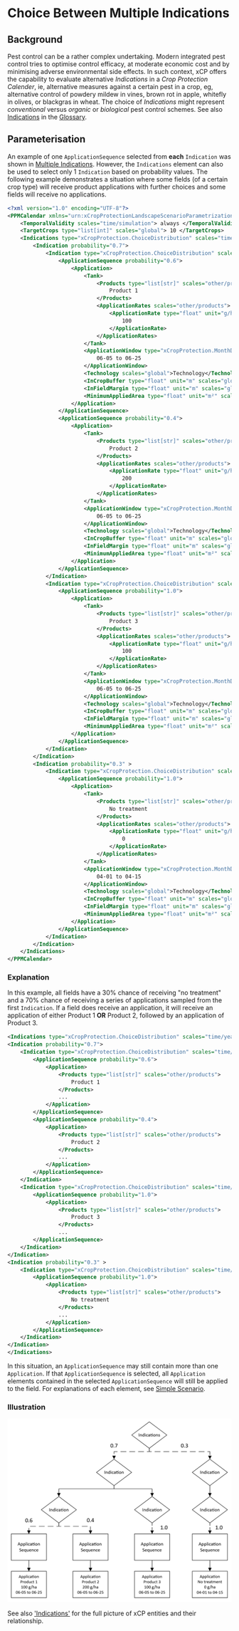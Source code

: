 # Choice Between Multiple Indications

## Background
Pest control can be a rather complex undertaking. Modern integrated pest control tries to optimise control efficacy, at moderate economic cost and by minimising adverse environmental side effects. In such context, xCP offers the capability to evaluate alternative *Indications* in a *Crop Protection Calender*, ie, alternative measures against a certain pest in a crop, eg, alternative control of powdery mildew in vines, brown rot in apple, whitefly in olives, or blackgras in wheat. The choice of *Indications* might  represent *conventional* versus *organic* or *biological* pest control schemes. See also [Indications](../reference/glossary.md#indication) in the [Glossary](../reference/glossary.md).  

## Parameterisation
An example of one `ApplicationSequence` selected from **each** `Indication` was shown in [Multiple Indications](multiple-indications.md). However, the `Indications` element can also be used to select only 1 `Indication` based on probability values. The following example demonstrates a situation where some fields (of a certain crop type) will receive product applications with further choices and some fields will receive no applications.

``` xml
<?xml version="1.0" encoding="UTF-8"?>
<PPMCalendar xmlns="urn:xCropProtectionLandscapeScenarioParametrization">
    <TemporalValidity scales="time/simulation"> always </TemporalValidity>
    <TargetCrops type="list[int]" scales="global"> 10 </TargetCrops>
    <Indications type="xCropProtection.ChoiceDistribution" scales="time/year, space/base_geometry">
        <Indication probability="0.7">
            <Indication type="xCropProtection.ChoiceDistribution" scales="time/year, space/base_geometry">
                <ApplicationSequence probability="0.6">
                    <Application>
                        <Tank>
                            <Products type="list[str]" scales="other/products">
                                Product 1
                            </Products>
                            <ApplicationRates scales="other/products">
                                <ApplicationRate type="float" unit="g/ha" scales="global">
                                    100
                                </ApplicationRate>
                            </ApplicationRates>
                        </Tank>
                        <ApplicationWindow type="xCropProtection.MonthDaySpan" scales="global">
                            06-05 to 06-25
                        </ApplicationWindow>
                        <Technology scales="global">Technology</Technology>
                        <InCropBuffer type="float" unit="m" scales="global">0</InCropBuffer>
                        <InFieldMargin type="float" unit="m" scales="global">0</InFieldMargin>
                        <MinimumAppliedArea type="float" unit="m²" scales="global">0</MinimumAppliedArea>
                    </Application>
                </ApplicationSequence>
                <ApplicationSequence probability="0.4">
                    <Application>
                        <Tank>
                            <Products type="list[str]" scales="other/products">
                                Product 2
                            </Products>
                            <ApplicationRates scales="other/products">
                                <ApplicationRate type="float" unit="g/ha" scales="global">
                                    200
                                </ApplicationRate>
                            </ApplicationRates>
                        </Tank>
                        <ApplicationWindow type="xCropProtection.MonthDaySpan" scales="global">
                            06-05 to 06-25
                        </ApplicationWindow>
                        <Technology scales="global">Technology</Technology>
                        <InCropBuffer type="float" unit="m" scales="global">0</InCropBuffer>
                        <InFieldMargin type="float" unit="m" scales="global">0</InFieldMargin>
                        <MinimumAppliedArea type="float" unit="m²" scales="global">0</MinimumAppliedArea>
                    </Application>
                </ApplicationSequence>
            </Indication>
            <Indication type="xCropProtection.ChoiceDistribution" scales="time/year, space/base_geometry">
                <ApplicationSequence probability="1.0">
                    <Application>
                        <Tank>
                            <Products type="list[str]" scales="other/products">
                                Product 3
                            </Products>
                            <ApplicationRates scales="other/products">
                                <ApplicationRate type="float" unit="g/ha" scales="global">
                                    100
                                </ApplicationRate>
                            </ApplicationRates>
                        </Tank>
                        <ApplicationWindow type="xCropProtection.MonthDaySpan" scales="global">
                            06-05 to 06-25
                        </ApplicationWindow>
                        <Technology scales="global">Technology</Technology>
                        <InCropBuffer type="float" unit="m" scales="global">0</InCropBuffer>
                        <InFieldMargin type="float" unit="m" scales="global">0</InFieldMargin>
                        <MinimumAppliedArea type="float" unit="m²" scales="global">0</MinimumAppliedArea>
                    </Application>
                </ApplicationSequence>
            </Indication>
        </Indication>
        <Indication probability="0.3" >
            <Indication type="xCropProtection.ChoiceDistribution" scales="time/year, space/base_geometry">
                <ApplicationSequence probability="1.0">
                    <Application>
                        <Tank>
                            <Products type="list[str]" scales="other/products">
                                No treatment
                            </Products>
                            <ApplicationRates scales="other/products">
                                <ApplicationRate type="float" unit="g/ha" scales="global">
                                    0
                                </ApplicationRate>
                            </ApplicationRates>
                        </Tank>
                        <ApplicationWindow type="xCropProtection.MonthDaySpan" scales="global">
                            04-01 to 04-15
                        </ApplicationWindow>
                        <Technology scales="global">Technology</Technology>
                        <InCropBuffer type="float" unit="m" scales="global">0</InCropBuffer>
                        <InFieldMargin type="float" unit="m" scales="global">0</InFieldMargin>
                        <MinimumAppliedArea type="float" unit="m²" scales="global">0</MinimumAppliedArea>
                    </Application>
                </ApplicationSequence>
            </Indication>
        </Indication>
    </Indications>
</PPMCalendar>
```

### Explanation

In this example, all fields have a 30% chance of receiving "no treatment" and a 70% chance of receiving a series of applications sampled from the first `Indication`. If a field does receive an application, it will receive an application of either Product 1 **OR** Product 2, followed by an application of Product 3.

``` xml
<Indications type="xCropProtection.ChoiceDistribution" scales="time/year, space/base_geometry">
<Indication probability="0.7">
    <Indication type="xCropProtection.ChoiceDistribution" scales="time/year, space/base_geometry">
        <ApplicationSequence probability="0.6">
            <Application>
                <Products type="list[str]" scales="other/products">
                    Product 1
                </Products>
                ...
            </Application>
        </ApplicationSequence>
        <ApplicationSequence probability="0.4">
            <Application>
                <Products type="list[str]" scales="other/products">
                    Product 2
                </Products>
                ...
            </Application>
        </ApplicationSequence>
    </Indication>
    <Indication type="xCropProtection.ChoiceDistribution" scales="time/year, space/base_geometry">
        <ApplicationSequence probability="1.0">
            <Application>
                <Products type="list[str]" scales="other/products">
                    Product 3
                </Products>
                ...
        </ApplicationSequence>
    </Indication>
</Indication>
<Indication probability="0.3" >
    <Indication type="xCropProtection.ChoiceDistribution" scales="time/year, space/base_geometry">
        <ApplicationSequence probability="1.0">
            <Application>
                <Products type="list[str]" scales="other/products">
                    No treatment
                </Products>
                ...
            </Application>
        </ApplicationSequence>
    </Indication>
</Indication>
</Indications>
```

In this situation, an `ApplicationSequence` may still contain more than one `Application`. If that `ApplicationSequence` is selected, all `Application` elements contained in the selected `ApplicationSequence` will still be applied to the field. For explanations of each element, see [Simple Scenario](simple-scenario.md).


### Illustration

<img src="../img/Multiple-indications-with-choice.PNG" alt="xCP parameterisation entities and their relationship" width="600"/>  

See also ['Indications'](../reference/glossary.md#indication) for the full picture of xCP entities and their relationship.
